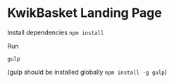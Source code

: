 #  KwikBasket Landing Page

Install dependencies
`npm install`

Run

`gulp`

(gulp should be installed globally `npm install -g gulp`)



